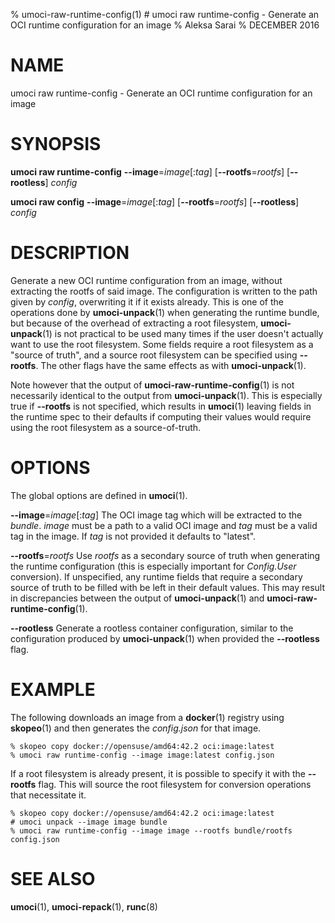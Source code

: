 % umoci-raw-runtime-config(1) # umoci raw runtime-config - Generate an OCI runtime configuration for an image
% Aleksa Sarai
% DECEMBER 2016
# NAME
umoci raw runtime-config - Generate an OCI runtime configuration for an image

# SYNOPSIS
**umoci raw runtime-config**
**--image**=*image*[:*tag*]
[**--rootfs**=*rootfs*]
[**--rootless**]
*config*

**umoci raw config**
**--image**=*image*[:*tag*]
[**--rootfs**=*rootfs*]
[**--rootless**]
*config*

# DESCRIPTION
Generate a new OCI runtime configuration from an image, without extracting the
rootfs of said image. The configuration is written to the path given by
*config*, overwriting it if it exists already. This is one of the operations
done by **umoci-unpack**(1) when generating the runtime bundle, but because of
the overhead of extracting a root filesystem, **umoci-unpack**(1) is not
practical to be used many times if the user doesn't actually want to use the
root filesystem. Some fields require a root filesystem as a "source of truth",
and a source root filesystem can be specified using **--rootfs**. The other
flags have the same effects as with **umoci-unpack**(1).

Note however that the output of **umoci-raw-runtime-config**(1) is not
necessarily identical to the output from **umoci-unpack**(1). This is
especially true if **--rootfs** is not specified, which results in **umoci**(1)
leaving fields in the runtime spec to their defaults if computing their values
would require using the root filesystem as a source-of-truth.

# OPTIONS
The global options are defined in **umoci**(1).

**--image**=*image*[:*tag*]
  The OCI image tag which will be extracted to the *bundle*. *image* must be a
  path to a valid OCI image and *tag* must be a valid tag in the image. If
  *tag* is not provided it defaults to "latest".

**--rootfs**=*rootfs*
  Use *rootfs* as a secondary source of truth when generating the runtime
  configuration (this is especially important for *Config.User* conversion). If
  unspecified, any runtime fields that require a secondary source of truth to
  be filled with be left in their default values. This may result in
  discrepancies between the output of **umoci-unpack**(1) and
  **umoci-raw-runtime-config**(1).

**--rootless**
  Generate a rootless container configuration, similar to the configuration
  produced by **umoci-unpack**(1) when provided the **--rootless** flag.

# EXAMPLE
The following downloads an image from a **docker**(1) registry using
**skopeo**(1) and then generates the *config.json* for that image.

```
% skopeo copy docker://opensuse/amd64:42.2 oci:image:latest
% umoci raw runtime-config --image image:latest config.json
```

If a root filesystem is already present, it is possible to specify it with the
**--rootfs** flag. This will source the root filesystem for conversion
operations that necessitate it.

```
% skopeo copy docker://opensuse/amd64:42.2 oci:image:latest
# umoci unpack --image image bundle
% umoci raw runtime-config --image image --rootfs bundle/rootfs config.json
```

# SEE ALSO
**umoci**(1), **umoci-repack**(1), **runc**(8)
